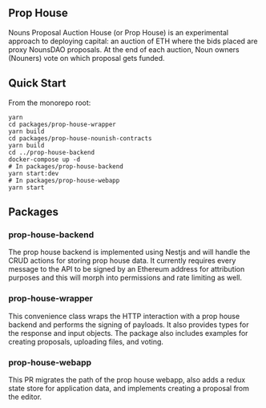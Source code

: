 ## Prop House

Nouns Proposal Auction House (or Prop House) is an experimental approach to deploying capital: an auction of ETH where the bids placed are proxy NounsDAO proposals. At the end of each auction, Noun owners (Nouners) vote on which proposal gets funded.

## Quick Start

From the monorepo root:

```
yarn
cd packages/prop-house-wrapper
yarn build
cd packages/prop-house-nounish-contracts
yarn build
cd ../prop-house-backend
docker-compose up -d
# In packages/prop-house-backend
yarn start:dev
# In packages/prop-house-webapp
yarn start
```

## Packages

### prop-house-backend

The prop house backend is implemented using Nestjs and will handle the CRUD actions for storing prop house data. It currently requires every message to the API to be signed by an Ethereum address for attribution purposes and this will morph into permissions and rate limiting as well.

### prop-house-wrapper

This convenience class wraps the HTTP interaction with a prop house backend and performs the signing of payloads. It also provides types for the response and input objects. The package also includes examples for creating proposals, uploading files, and voting.

### prop-house-webapp

This PR migrates the path of the prop house webapp, also adds a redux state store for application data, and implements creating a proposal from the editor.
